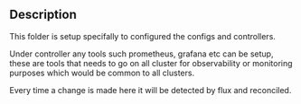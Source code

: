 ## Description

This folder is setup specifally to configured the configs and controllers.

Under controller any tools such prometheus, grafana etc can be setup, these are tools that needs to go on all cluster
for observability or monitoring purposes which would be common to all clusters.

Every time a change is made here it will be detected by flux and reconciled.
